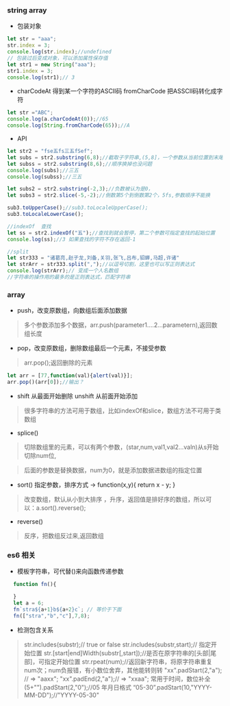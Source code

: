 ### string    array
* 包装对象
```javascript
let str = "aaa";
str.index = 3;
console.log(str.index);//undefined
// 包装过后变成对象，可以添加属性保存值
let str1 = new String("aaa");
str1.index = 3;
console.log(str1);// 3
```
* charCodeAt 得到某一个字符的ASCII码  fromCharCode 把ASSCII码转化成字符
```javascript
let str ="ABC";
console.log(a.charCodeAt(0));//65
console.log(String.fromCharCode(65));//A
```
* API
```javascript
let str2 = "fse五fs三五fSef";
let subs = str2.substring(6,8);//截取子字符串,(5,8]，一个参数从当前位置到末尾
let subss = str2.substring(8,6);//顺序换掉也没问题
console.log(subs);//三五
console.log(subss);//三五

let subs2 = str2.substring(-2,3);//负数被认为是0，
let subs3 = str2.slice(-5,-2);//倒数第5个到倒数第2个，5fs,参数顺序不能换

sub3.toUpperCase();//sub3.toLocaleUpperCase();
sub3.toLocaleLowerCase();

//indexOf  查找
let ss = str2.indexOf("五");//查找到就会暂停，第二个参数可指定查找的起始位置
console.log(ss);//3 如果查找的字符不存在返回-1

//split
let str333 = "诸葛亮,赵子龙,刘备,关羽,张飞,吕布,貂蝉,马超,许诸"
let strArr = str333.split(",");//以逗号切割，这里也可以写正则表达式
console.log(strArr);// 变成一个人名数组
//字符串的操作用的最多的是正则表达式，匹配字符串
```

### array
* push，改变原数组，向数组后面添加数据
> 多个参数添加多个数据，arr.push(parameter1....2...parametern),返回数组长度

* pop，改变原数组，删除数组最后一个元素，不接受参数
> arr.pop();返回删除的元素
```javascript
let arr = [77,function(val){alert(val)}];
arr.pop()(arr[0]);//输出？
```

* shift 从最面开始删除  unshift 从前面开始添加
> 很多字符串的方法可用于数组，比如indexOf和slice，数组方法不可用于类数组

* splice()
> 切除数组里的元素，可以有两个参数，(star,num,val1,val2...valn)从s开始切除num位,

> 后面的参数是替换数据，num为0，就是添加数据进数组的指定位置
* sort() 指定参数，排序方式 -> function(x,y){ return x - y; }
> 改变数组，默认从小到大排序 ，升序，返回值是排好序的数组，所以可以：a.sort().reverse();

* reverse()
> 反序，把数组反过来,返回数组

### es6 相关
* 模板字符串，可代替()来向函数传递参数
```javascript
  function fn(){

  }
  let a = 6;
  fn`stra${a+1}b${a+2}c`; // 等价于下面
  fn(["stra","b","c"],7,8);
```

* 检测包含关系
> str.includes(substr);// true or false
> str.includes(substr,start);// 指定开始位置
> str.[start|end]Width(substr[,start]);//是否在原字符串的[头部|尾部]，可指定开始位置
> str.rpeat(num);//返回新字符串，将原字符串重复num次；num负报错，有小数位舍弃，其他能转则转
> "xx".padStart(2,"a"); // => "aaxx";
> "xx".padEnd(2,"a");// => "xxaa";
> 常用于时间，数位补全 (5+"").padStart(2,"0");//05
> 年月日格式 “05-30”.padStart(10,"YYYY-MM-DD");//"YYYY-05-30"
